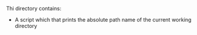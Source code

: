 Thi directory contains:
- A script which that prints the absolute path name of the current working directory
